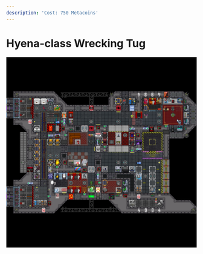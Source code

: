```yaml
---
description: 'Cost: 750 Metacoins'
---
```


# Hyena-class Wrecking Tug

![](<../.gitbook/assets/image (14).png>)
